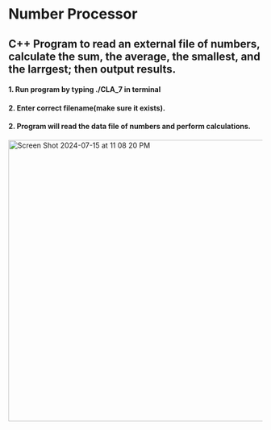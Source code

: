 # Number Processor
## C++ Program to read an external file of numbers, calculate the sum, the average, the smallest, and the larrgest; then output results.
#### 1. Run program by typing ./CLA_7 in terminal
#### 2. Enter correct filename(make sure it exists).
#### 2. Program will read the data file of numbers and perform calculations.
<img width="558" alt="Screen Shot 2024-07-15 at 11 08 20 PM" src="https://github.com/user-attachments/assets/9d1561de-2bcc-4483-a3ad-742699291a29">
